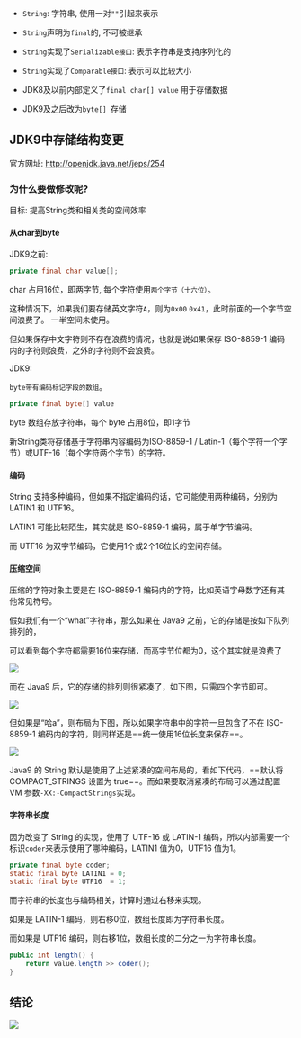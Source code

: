 - `String`: 字符串, 使用一对`""`引起来表示

- `String`声明为`final`的, 不可被继承

- `String`实现了`Serializable接口`: 表示字符串是支持序列化的

- `String`实现了`Comparable接口`: 表示可以比较大小

- JDK8及以前内部定义了`final char[] value` 用于存储数据

- JDK9及之后改为`byte[] `存储 

  

## JDK9中存储结构变更
官方网址: http://openjdk.java.net/jeps/254
### 为什么要做修改呢?
目标: 提高String类和相关类的空间效率

#### 从char到byte

JDK9之前:

```java
private final char value[];
```

 char 占用16位，即两字节, 每个字符使用`两个字节（十六位）`。

这种情况下，如果我们要存储英文字符`A`，则为`0x00` `0x41`，此时前面的一个字节空间浪费了。 一半空间未使用。

但如果保存中文字符则不存在浪费的情况，也就是说如果保存 ISO-8859-1 编码内的字符则浪费，之外的字符则不会浪费。



JDK9:

`byte带有编码标记字段的数组`。

```java
private final byte[] value
```

byte 数组存放字符串，每个 byte 占用8位，即1字节

新String类将存储基于字符串内容编码为ISO-8859-1 / Latin-1（每个字符一个字节）或UTF-16（每个字符两个字节）的字符。



#### 编码

String 支持多种编码，但如果不指定编码的话，它可能使用两种编码，分别为 LATIN1 和 UTF16。

LATIN1 可能比较陌生，其实就是 ISO-8859-1 编码，属于单字节编码。

而 UTF16 为双字节编码，它使用1个或2个16位长的空间存储。



####  压缩空间

压缩的字符对象主要是在 ISO-8859-1 编码内的字符，比如英语字母数字还有其他常见符号。 

假如我们有一个“what”字符串，那么如果在 Java9 之前，它的存储是按如下队列排列的，

可以看到每个字符都需要16位来存储，而高字节位都为0，这个其实就是浪费了

![](https://youpaiyun.zongqilive.cn/image/20201027152726.png)

而在 Java9 后，它的存储的排列则很紧凑了，如下图，只需四个字节即可。

![](https://youpaiyun.zongqilive.cn/image/20201027152737.png)

但如果是“哈a”，则布局为下图，所以如果字符串中的字符一旦包含了不在 ISO-8859-1 编码内的字符，则同样还是==统一使用16位长度来保存==。

![](https://youpaiyun.zongqilive.cn/image/20201027152754.png)

Java9 的 String 默认是使用了上述紧凑的空间布局的，看如下代码，==默认将 COMPACT_STRINGS 设置为 true==。而如果要取消紧凑的布局可以通过配置 VM 参数`-XX:-CompactStrings`实现。



#### 字符串长度

因为改变了 String 的实现，使用了 UTF-16 或 LATIN-1 编码，所以内部需要一个标识`coder`来表示使用了哪种编码，LATIN1 值为0，UTF16 值为1。

```java
private final byte coder;
static final byte LATIN1 = 0;
static final byte UTF16  = 1;
```

而字符串的长度也与编码相关，计算时通过右移来实现。

如果是 LATIN-1 编码，则右移0位，数组长度即为字符串长度。

而如果是 UTF16 编码，则右移1位，数组长度的二分之一为字符串长度。

```java
public int length() {
    return value.length >> coder();
}
```





## 结论

![](https://youpaiyun.zongqilive.cn/image/20200529163412.png)

